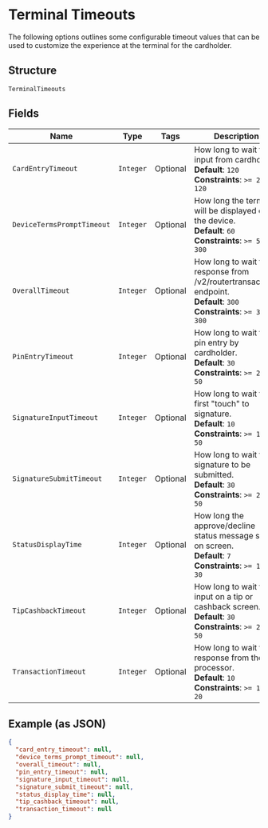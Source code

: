 
# Terminal Timeouts

The following options outlines some configurable timeout values that can be used to customize the experience at the terminal for the cardholder.

## Structure

`TerminalTimeouts`

## Fields

| Name | Type | Tags | Description | Getter | Setter |
|  --- | --- | --- | --- | --- | --- |
| `CardEntryTimeout` | `Integer` | Optional | How long to wait for input from cardholder.<br>**Default**: `120`<br>**Constraints**: `>= 20`, `<= 120` | Integer getCardEntryTimeout() | setCardEntryTimeout(Integer cardEntryTimeout) |
| `DeviceTermsPromptTimeout` | `Integer` | Optional | How long the terms will be displayed on the device.<br>**Default**: `60`<br>**Constraints**: `>= 5`, `<= 300` | Integer getDeviceTermsPromptTimeout() | setDeviceTermsPromptTimeout(Integer deviceTermsPromptTimeout) |
| `OverallTimeout` | `Integer` | Optional | How long to wait for response from /v2/routertransactions endpoint.<br>**Default**: `300`<br>**Constraints**: `>= 30`, `<= 300` | Integer getOverallTimeout() | setOverallTimeout(Integer overallTimeout) |
| `PinEntryTimeout` | `Integer` | Optional | How long to wait for pin entry by cardholder.<br>**Default**: `30`<br>**Constraints**: `>= 20`, `<= 50` | Integer getPinEntryTimeout() | setPinEntryTimeout(Integer pinEntryTimeout) |
| `SignatureInputTimeout` | `Integer` | Optional | How long to wait for first "touch" to signature.<br>**Default**: `10`<br>**Constraints**: `>= 10`, `<= 50` | Integer getSignatureInputTimeout() | setSignatureInputTimeout(Integer signatureInputTimeout) |
| `SignatureSubmitTimeout` | `Integer` | Optional | How long to wait for signature to be submitted.<br>**Default**: `30`<br>**Constraints**: `>= 20`, `<= 50` | Integer getSignatureSubmitTimeout() | setSignatureSubmitTimeout(Integer signatureSubmitTimeout) |
| `StatusDisplayTime` | `Integer` | Optional | How long the approve/decline status message stays on screen.<br>**Default**: `7`<br>**Constraints**: `>= 1`, `<= 30` | Integer getStatusDisplayTime() | setStatusDisplayTime(Integer statusDisplayTime) |
| `TipCashbackTimeout` | `Integer` | Optional | How long to wait for input on a tip or cashback screen.<br>**Default**: `30`<br>**Constraints**: `>= 20`, `<= 50` | Integer getTipCashbackTimeout() | setTipCashbackTimeout(Integer tipCashbackTimeout) |
| `TransactionTimeout` | `Integer` | Optional | How long to wait for response from the processor.<br>**Default**: `10`<br>**Constraints**: `>= 10`, `<= 20` | Integer getTransactionTimeout() | setTransactionTimeout(Integer transactionTimeout) |

## Example (as JSON)

```json
{
  "card_entry_timeout": null,
  "device_terms_prompt_timeout": null,
  "overall_timeout": null,
  "pin_entry_timeout": null,
  "signature_input_timeout": null,
  "signature_submit_timeout": null,
  "status_display_time": null,
  "tip_cashback_timeout": null,
  "transaction_timeout": null
}
```

